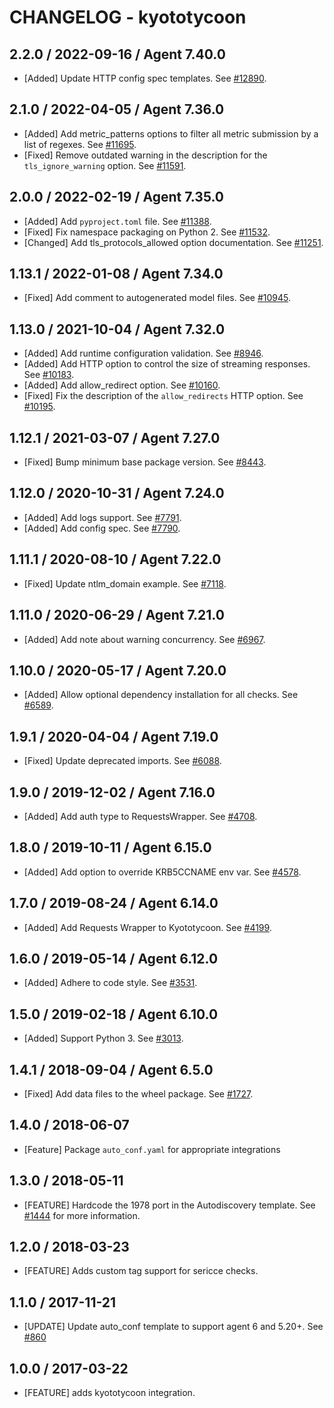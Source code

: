 # CHANGELOG - kyototycoon

## 2.2.0 / 2022-09-16 / Agent 7.40.0

* [Added] Update HTTP config spec templates. See [#12890](https://github.com/DataDog/integrations-core/pull/12890).

## 2.1.0 / 2022-04-05 / Agent 7.36.0

* [Added] Add metric_patterns options to filter all metric submission by a list of regexes. See [#11695](https://github.com/DataDog/integrations-core/pull/11695).
* [Fixed] Remove outdated warning in the description for the `tls_ignore_warning` option. See [#11591](https://github.com/DataDog/integrations-core/pull/11591).

## 2.0.0 / 2022-02-19 / Agent 7.35.0

* [Added] Add `pyproject.toml` file. See [#11388](https://github.com/DataDog/integrations-core/pull/11388).
* [Fixed] Fix namespace packaging on Python 2. See [#11532](https://github.com/DataDog/integrations-core/pull/11532).
* [Changed] Add tls_protocols_allowed option documentation. See [#11251](https://github.com/DataDog/integrations-core/pull/11251).

## 1.13.1 / 2022-01-08 / Agent 7.34.0

* [Fixed] Add comment to autogenerated model files. See [#10945](https://github.com/DataDog/integrations-core/pull/10945).

## 1.13.0 / 2021-10-04 / Agent 7.32.0

* [Added] Add runtime configuration validation. See [#8946](https://github.com/DataDog/integrations-core/pull/8946).
* [Added] Add HTTP option to control the size of streaming responses. See [#10183](https://github.com/DataDog/integrations-core/pull/10183).
* [Added] Add allow_redirect option. See [#10160](https://github.com/DataDog/integrations-core/pull/10160).
* [Fixed] Fix the description of the `allow_redirects` HTTP option. See [#10195](https://github.com/DataDog/integrations-core/pull/10195).

## 1.12.1 / 2021-03-07 / Agent 7.27.0

* [Fixed] Bump minimum base package version. See [#8443](https://github.com/DataDog/integrations-core/pull/8443).

## 1.12.0 / 2020-10-31 / Agent 7.24.0

* [Added] Add logs support. See [#7791](https://github.com/DataDog/integrations-core/pull/7791).
* [Added] Add config spec. See [#7790](https://github.com/DataDog/integrations-core/pull/7790).

## 1.11.1 / 2020-08-10 / Agent 7.22.0

* [Fixed] Update ntlm_domain example. See [#7118](https://github.com/DataDog/integrations-core/pull/7118).

## 1.11.0 / 2020-06-29 / Agent 7.21.0

* [Added] Add note about warning concurrency. See [#6967](https://github.com/DataDog/integrations-core/pull/6967).

## 1.10.0 / 2020-05-17 / Agent 7.20.0

* [Added] Allow optional dependency installation for all checks. See [#6589](https://github.com/DataDog/integrations-core/pull/6589).

## 1.9.1 / 2020-04-04 / Agent 7.19.0

* [Fixed] Update deprecated imports. See [#6088](https://github.com/DataDog/integrations-core/pull/6088).

## 1.9.0 / 2019-12-02 / Agent 7.16.0

* [Added] Add auth type to RequestsWrapper. See [#4708](https://github.com/DataDog/integrations-core/pull/4708).

## 1.8.0 / 2019-10-11 / Agent 6.15.0

* [Added] Add option to override KRB5CCNAME env var. See [#4578](https://github.com/DataDog/integrations-core/pull/4578).

## 1.7.0 / 2019-08-24 / Agent 6.14.0

* [Added] Add Requests Wrapper to Kyototycoon. See [#4199](https://github.com/DataDog/integrations-core/pull/4199).

## 1.6.0 / 2019-05-14 / Agent 6.12.0

* [Added] Adhere to code style. See [#3531](https://github.com/DataDog/integrations-core/pull/3531).

## 1.5.0 / 2019-02-18 / Agent 6.10.0

* [Added] Support Python 3. See [#3013](https://github.com/DataDog/integrations-core/pull/3013).

## 1.4.1 / 2018-09-04 / Agent 6.5.0

* [Fixed] Add data files to the wheel package. See [#1727](https://github.com/DataDog/integrations-core/pull/1727).

## 1.4.0 / 2018-06-07

* [Feature] Package `auto_conf.yaml` for appropriate integrations

## 1.3.0 / 2018-05-11

* [FEATURE] Hardcode the 1978 port in the Autodiscovery template. See [#1444](https://github.com/DataDog/integrations-core/pull/1444) for more information.

## 1.2.0 / 2018-03-23

* [FEATURE] Adds custom tag support for sericce checks.

## 1.1.0 / 2017-11-21

* [UPDATE] Update auto_conf template to support agent 6 and 5.20+. See [#860](https://github.com/DataDog/integrations-core/issues/860)

## 1.0.0 / 2017-03-22

* [FEATURE] adds kyototycoon integration.
